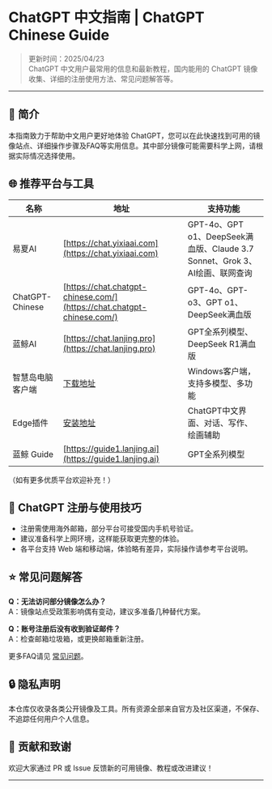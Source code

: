 # ChatGPT 中文指南 | ChatGPT Chinese Guide

> 更新时间：2025/04/23  
> ChatGPT 中文用户最常用的信息和最新教程，国内能用的 ChatGPT 镜像收集、详细的注册使用方法、常见问题解答等。

---

## 🧭 简介

本指南致力于帮助中文用户更好地体验 ChatGPT，您可以在此快速找到可用的镜像站点、详细操作步骤及FAQ等实用信息。其中部分镜像可能需要科学上网，请根据实际情况选择使用。

## 🌐 推荐平台与工具

| 名称                | 地址                                                                                                               | 支持功能                                                         |
|---------------------|--------------------------------------------------------------------------------------------------------------------|-------------------------------------------------------------------|
| 易夏AI              | [https://chat.yixiaai.com](https://chat.yixiaai.com)                                                               | GPT-4o、GPT o1、DeepSeek满血版、Claude 3.7 Sonnet、Grok 3、AI绘画、联网查询|
| ChatGPT-Chinese     | [https://chat.chatgpt-chinese.com/](https://chat.chatgpt-chinese.com/)                                             | GPT-4o、GPT-o3、GPT o1、DeepSeek满血版                            |
| 蓝鲸AI              | [https://chat.lanjing.pro](https://chat.lanjing.pro)                                                               | GPT全系列模型、DeepSeek R1满血版                                  |
| 智慧岛电脑客户端    | [下载地址](https://chatknow.lify.vip/software/AI%E6%99%BA%E6%85%A7%E5%B2%9B_1.0.1_x64_zh-CN.zip)                  | Windows客户端，支持多模型、多功能                                 |
| Edge插件            | [安装地址](https://microsoftedge.microsoft.com/addons/detail/chatgpt%E4%B8%AD%E6%96%87%E7%89%88%EF%BC%88%E4%B8%AD%E6%96%87%E7%95%8C%E9%9D%A2%E3%80%81%E5%AF%B9%E8%AF%9D%E3%80%81%E5%86%99%E4%BD%9C%E3%80%81%E7%BB%98%E7%94%BB/lmlenkgcieicbnpobkhmpcgmamahahil) | ChatGPT中文界面、对话、写作、绘画辅助                               |
| 蓝鲸 Guide          | [https://guide1.lanjing.ai](https://guide1.lanjing.ai)                                                             | GPT全系列模型                                                    |

（如有更多优质平台欢迎补充！）

## 📝 ChatGPT 注册与使用技巧

- 注册需使用海外邮箱，部分平台可接受国内手机号验证。
- 建议准备科学上网环境，这样能获取更完整的体验。
- 各平台支持 Web 端和移动端，体验略有差异，实际操作请参考平台说明。

## ⭐ 常见问题解答

**Q：无法访问部分镜像怎么办？**  
A：镜像站点受政策影响偶有变动，建议多准备几种替代方案。

**Q：账号注册后没有收到验证邮件？**  
A：检查邮箱垃圾箱，或更换邮箱重新注册。

更多FAQ请见 [常见问题](faq.md)。

## 🔒 隐私声明

本仓库仅收录各类公开镜像及工具。所有资源全部来自官方及社区渠道，不保存、不追踪任何用户个人信息。

## 🤝 贡献和致谢

欢迎大家通过 PR 或 Issue 反馈新的可用镜像、教程或改进建议！

---
